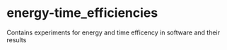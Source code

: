 # energy-time_efficiencies
Contains experiments for energy and time efficency in software and their results
